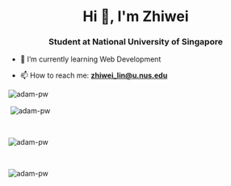 <h1 align="center">Hi 👋, I'm Zhiwei</h1>
<h3 align="center">Student at National University of Singapore</h3>

- 🌱 I’m currently learning Web Development

- 📫 How to reach me: **zhiwei_lin@u.nus.edu**

<p  ><img src="https://github.com/Adam-pw/Adam-pw/blob/main/animation_500_kxa883sd.gif" alt="adam-pw" /></p>



<p>&nbsp;<img align="center" src="https://github-readme-stats.vercel.app/api?username=Zzhiwei&show_icons=true&locale=en&bg_color=0d1117&text_color=ffffff&repo=convoychat"
    alt="adam-pw" /></p>

<br>

<p><img align="center"
    src="https://github-readme-stats.vercel.app/api/top-langs?username=Zzhiwei&show_icons=true&locale=en&bg_color=0d1117&text_color=ffffff&layout=compact"
    alt="adam-pw" 
    bg_color=#808080/></p>

<br>

<p><img align="center" src="https://github-readme-streak-stats.herokuapp.com/?user=Zzhiwei&theme=dark&background=0d1117&date_format=M%20j%5B%2C%20Y%5D" alt="adam-pw" /></p>
      
<p align="left"> <a href="https://twitter.com/" target="blank"><img
      src="https://img.shields.io/twitter/follow/?logo=twitter&style=for-the-badge" alt="" /></a> </p>
